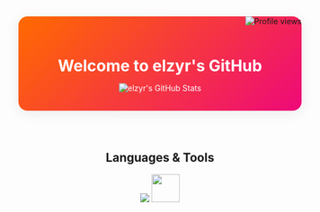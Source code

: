 <div align="center">
  <img size="50px" align="right" src="https://komarev.com/ghpvc/?username=elzyr&color=blue" alt="Profile views"/>
  <div style="background: linear-gradient(135deg, #ff6a00 0%, #ee0979 100%); border-radius: 16px; padding: 32px 24px; margin: 24px 0; color: #fff; box-shadow: 0 4px 24px rgba(0,0,0,0.08);">
    <h1 align="center" style="margin-bottom: 0.5em;">Welcome to elzyr's GitHub</h1>
    <img src="https://github-readme-stats.vercel.app/api?username=elzyr&show_icons=true&bg_color=30,e96443,904e95&title_color=fff&text_color=fff" alt="elzyr's GitHub Stats"/>
  </div>
</div>

<br>

<h2 align="center">Languages & Tools</h2>
<div align="center">
  <img src="https://skillicons.dev/icons?i=react,spring,java,python,git,c,mysql,nodejs,javascript" />
  <img src="https://cdn.jsdelivr.net/gh/devicons/devicon/icons/oracle/oracle-original.svg" width="50px"/>
</div>
